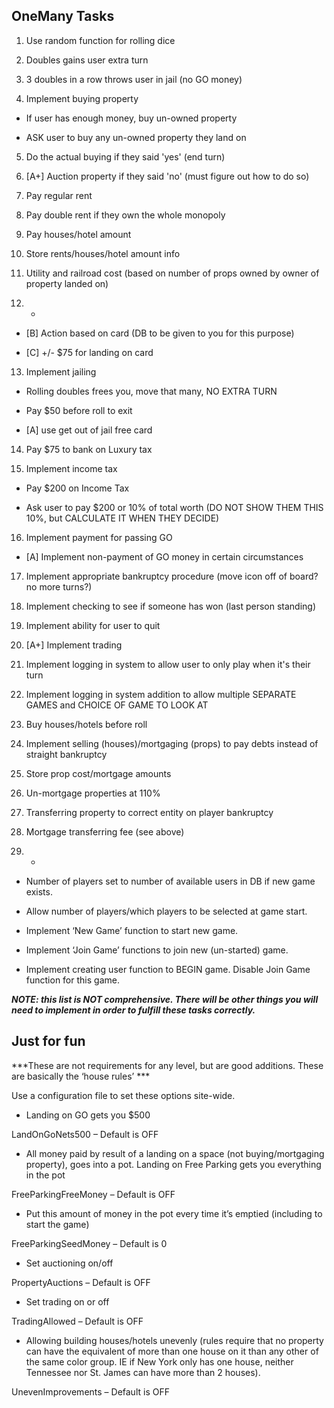 ## OneMany Tasks

1. Use random function for rolling dice

2. Doubles gains user extra turn

3. 3 doubles in a row throws user in jail (no GO money)

4. Implement buying property

 * If user has enough money, buy un-owned property

 * ASK user to buy any un-owned property they land on

5. Do the actual buying if they said 'yes' (end turn)

6. [A+] Auction property if they said 'no' (must figure out how to do so)

7. Pay regular rent

8. Pay double rent if they own the whole monopoly

9. Pay houses/hotel amount

10. Store rents/houses/hotel amount info

11. Utility and railroad cost (based on number of props owned by owner of property landed on)

12. -

 * [B] Action based on card (DB to be given to you for this purpose)

 * [C] +/- $75 for landing on card

13. Implement jailing

 * Rolling doubles frees you, move that many, NO EXTRA TURN

 * Pay $50 before roll to exit

 * [A] use get out of jail free card

14. Pay $75 to bank on Luxury tax

15. Implement income tax

 * Pay $200 on Income Tax

 * Ask user to pay $200 or 10% of total worth (DO NOT SHOW THEM THIS 10%, but CALCULATE IT WHEN THEY DECIDE)

16. Implement payment for passing GO

 * [A] Implement non-payment of GO money in certain circumstances

17. Implement appropriate bankruptcy procedure (move icon off of board? no more turns?)

18. Implement checking to see if someone has won (last person standing)

19. Implement ability for user to quit

20. [A+] Implement trading

21. Implement logging in system to allow user to only play when it's their turn

22. Implement logging in system addition to allow multiple SEPARATE GAMES and CHOICE OF GAME TO LOOK AT

23. Buy houses/hotels before roll

24. Implement selling (houses)/mortgaging (props) to pay debts instead of straight bankruptcy

25. Store prop cost/mortgage amounts

26. Un-mortgage properties at 110%

27. Transferring property to correct entity on player bankruptcy

28. Mortgage transferring fee (see above)

29. -

 * Number of players set to number of available users in DB if new game exists.

 * Allow number of players/which players to be selected at game start.

 * Implement ‘New Game’ function to start new game.

 * Implement ‘Join Game’ functions to join new (un-started) game.

 * Implement creating user function to BEGIN game. Disable Join Game function for this game.

***NOTE: this list is NOT comprehensive.  There will be other things you will need to implement in order to fulfill these tasks correctly.***


## Just for fun

***These are not requirements for any level, but are good additions.  These are basically the ‘house rules’ ***

Use a configuration file to set these options site-wide.

* Landing on GO gets you $500

LandOnGoNets500 – Default is OFF

* All money paid by result of a landing on a space (not buying/mortgaging property), goes into a pot.  Landing on Free Parking gets you everything in the pot

FreeParkingFreeMoney – Default is OFF

* Put this amount of money in the pot every time it’s emptied (including to start the game)

FreeParkingSeedMoney – Default is 0

* Set auctioning on/off

PropertyAuctions – Default is OFF

* Set trading on or off

TradingAllowed – Default is OFF

* Allowing building houses/hotels unevenly (rules require that no property can have the equivalent of more than one house on it than any other of the same color group.  IE if New York only has one house, neither Tennessee nor St. James can have more than 2 houses).

UnevenImprovements – Default is OFF
